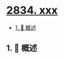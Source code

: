 # [2834. xxx](https://github.com/Tdahuyou/TNotes.leetcode/tree/main/notes/2834.%20xxx)

<!-- region:toc -->

- [1. 📝 概述](#1--概述)

<!-- endregion:toc -->

## 1. 📝 概述
